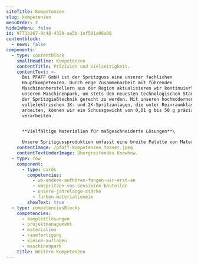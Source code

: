 ```yaml
---
siteTitle: Kompetenzen
slug: kompetenzen
menuOrder: 2
hideInMenu: false
id: 9771b267-9c48-4320-aa5b-1ef501a96a00
contentblock:
  - news: false
components:
  - type: contentblock
    smallHeadline: Kompetenzen
    contentTitle: Präzision und Vielseitigkeit.
    contentText: >-
      Bei PFAFF GmbH ist der Spritzguss eine unserer fachlichen
      Hauptkompetenzen. Durch enge Zusammenarbeit mit führenden
      Maschinenherstellern aus der Region aktualisieren wir kontinuierlich
      unseren Maschinenpark, um stets den neuesten technologischen Standards in
      der Spritzgießtechnik gerecht zu werden. Mit unseren hochmodernen
      vollelektrischen 1K- und 2K-Spritzanlagen, die unter Reinraumklasse 7
      arbeiten, können wir ein Schussgewicht von 0,01 g bis 50 g präzise
      verarbeiten.


      **Vielfältige Materialien für maßgeschneiderte Lösungen**\

      Unsere Spritzgussproduktion umfasst eine breite Palette von Materialien, darunter technische Thermoplaste wie PMMA, POM, sowie Hochleistungskunststoffe wie PEEK oder PPSU. Darüber hinaus sind wir in der Lage, Produkte aus Sondermaterialien wie PUR, TPU und Silikon-Elastomer herzustellen. Diese Materialvielfalt ermöglicht es uns, maßgeschneiderte Lösungen für die individuellen Anforderungen unserer Kunden zu entwickeln.
    contentImage: /pfaff-kompetenzen_teaser.jpeg
    contentTextUnderImage: Ü﻿bergreifendes Knowhow.
  - type: row
    component:
      - type: cards
        competencies:
          - wo-andere-aufhören-fangen-wir-erst-an
          - umspritzen-von-sensiblen-bauteilen
          - unsere-jahrelange-stärke
          - farben-materialienmix
        showText: true
  - type: competenciesBlocks
    competencies:
      - komplettlösungen
      - projektmanagement
      - materialien
      - raumfertigung
      - kleine-auflagen
      - maschinenpark
    title: Weitere Kompetenzen
---
```

